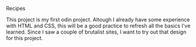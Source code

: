 Recipes

This project is my first odin project. Altough I already have some experience with
HTML and CSS, this will be a good practice to refresh all the basics I've learned.
Since I saw a couple of brutalist sites, I want to try out that design for this project.
